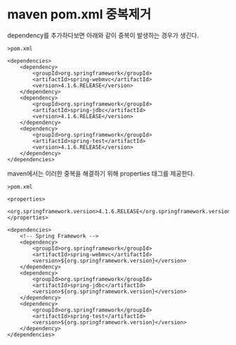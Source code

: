 # maven pom.xml 중복제거

dependency를 추가하다보면 아래와 같이 중복이 발생하는 경우가 생긴다. 

`>pom.xml`

    <dependencies>
        <dependency>
            <groupId>org.springframework</groupId>
            <artifactId>spring-webmvc</artifactId>
            <version>4.1.6.RELEASE</version>
        </dependency>
        <dependency>
            <groupId>org.springframework</groupId>
            <artifactId>spring-jdbc</artifactId>
            <version>4.1.6.RELEASE</version>
        </dependency>
        <dependency>
            <groupId>org.springframework</groupId>
            <artifactId>spring-test</artifactId>
            <version>4.1.6.RELEASE</version>
        </dependency>
    </dependencies>



maven에서는 이러한 중복을 해결하기 위해 properties 태그를 제공한다. 

`>pom.xml`

    <properties>
        <org.springframework.version>4.1.6.RELEASE</org.springframework.version>
    </properties>

    <dependencies>
        <!-- Spring Framework -->
        <dependency>
            <groupId>org.springframework</groupId>
            <artifactId>spring-webmvc</artifactId>
            <version>${org.springframework.version}</version>
        </dependency>
        <dependency>
            <groupId>org.springframework</groupId>
            <artifactId>spring-jdbc</artifactId>
            <version>${org.springframework.version}</version>
        </dependency>
        <dependency>
            <groupId>org.springframework</groupId>
            <artifactId>spring-test</artifactId>
            <version>${org.springframework.version}</version>
        </dependency>
    </dependencies>